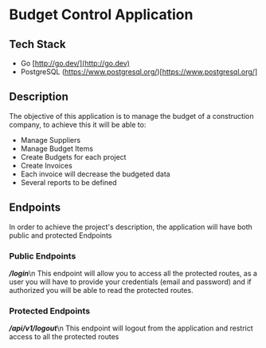 # Budget Control Application

## Tech Stack

- Go [http://go.dev/](http://go.dev)
- PostgreSQL (https://www.postgresql.org/)[https://www.postgresql.org/]

## Description

The objective of this application is to manage the budget of a construction company, to achieve this it will be able to:

- Manage Suppliers
- Manage Budget Items
- Create Budgets for each project
- Create Invoices
- Each invoice will decrease the budgeted data
- Several reports to be defined

## Endpoints

In order to achieve the project's description, the application will have both public and protected Endpoints

### Public Endpoints

***/login***\n
This endpoint will allow you to access all the protected routes, as a user you will have to provide your credentials (email and password) and if authorized you will be able to read the protected routes.

### Protected Endpoints

***/api/v1/logout***\n
This endpoint will logout from the application and restrict access to all the protected routes
